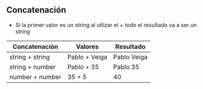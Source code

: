 ## Concatenación

 * Si la primer valor es un string al  utlizar el + todo el resultado va a ser un string

 | Concatenación | Valores | Resultado |
 |-------|---|----|
 | string + string | Pablo + Veiga | Pablo Veiga |
 | string + number | Pablo + 35 | Pablo 35 |
 | number + number | 35 + 5 | 40 |